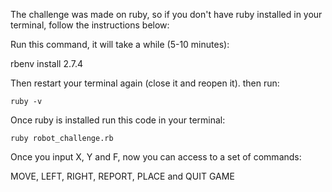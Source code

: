 The challenge was made on ruby, so if you don't have ruby installed in your terminal, follow the instructions below:

Run this command, it will take a while (5-10 minutes):

   rbenv install 2.7.4

Then restart your terminal again (close it and reopen it). then run:

    ruby -v

Once ruby is installed run this code in your terminal:

    ruby robot_challenge.rb
    
Once you input X, Y and F, now you can access to a set of commands:

MOVE, LEFT, RIGHT, REPORT, PLACE and QUIT GAME
